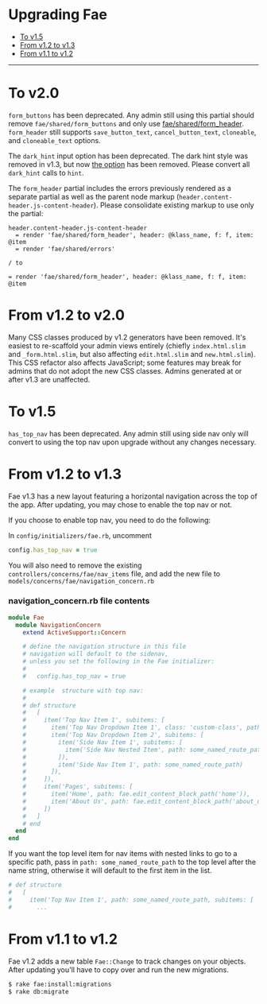 # Upgrading Fae

* [To v1.5](#to-v15)
* [From v1.2 to v1.3](#from-v10-to-v11)
* [From v1.1 to v1.2](#from-v11-to-v12)

---

# To v2.0

`form_buttons` has been deprecated. Any admin still using this partial should remove `fae/shared/form_buttons` and only use [fae/shared/form_header](docs/helpers/partials.md#form-header). `form_header` still supports `save_button_text`, `cancel_button_text`, `cloneable`, and `cloneable_text` options.

The `dark_hint` input option has been deprecated. The dark hint style was removed in v1.3, but now [the option](docs/helpers/form_helpers.md#global-options) has been removed. Please convert all `dark_hint` calls to `hint`.

The `form_header` partial includes the errors previously rendered as a separate partial as well as the parent node markup (`header.content-header.js-content-header`). Please consolidate existing markup to use only the partial:

```slim
header.content-header.js-content-header
  = render 'fae/shared/form_header', header: @klass_name, f: f, item: @item
  = render 'fae/shared/errors'

/ to

= render 'fae/shared/form_header', header: @klass_name, f: f, item: @item
```

# From v1.2 to v2.0

Many CSS classes produced by v1.2 generators have been removed. It's easiest to re-scaffold your admin views entirely (chiefly `index.html.slim` and `_form.html.slim`, but also affecting `edit.html.slim` and `new.html.slim`). This CSS refactor also affects JavaScript; some features may break for admins that do not adopt the new CSS classes. Admins generated at or after v1.3 are unaffected.

# To v1.5

`has_top_nav` has been deprecated. Any admin still using side nav only will convert to using the top nav upon upgrade without any changes necessary.

# From v1.2 to v1.3

Fae v1.3 has a new layout featuring a horizontal navigation across the top of the app. After updating, you may chose to enable the top nav or not.

If you choose to enable top nav, you need to do the following:

In `config/initializers/fae.rb`, uncomment

```ruby
config.has_top_nav = true
```

You will also need to remove the existing `controllers/concerns/fae/nav_items` file, and add the new file to `models/concerns/fae/navigation_concern.rb`


### navigation_concern.rb file contents

```ruby
module Fae
  module NavigationConcern
    extend ActiveSupport::Concern

    # define the navigation structure in this file
    # navigation will default to the sidenav,
    # unless you set the following in the Fae initializer:
    #
    #   config.has_top_nav = true

    # example  structure with top nav:
    #
    # def structure
    #   [
    #     item('Top Nav Item 1', subitems: [
    #       item('Top Nav Dropdown Item 1', class: 'custom-class', path: some_named_route_path),
    #       item('Top Nav Dropdown Item 2', subitems: [
    #         item('Side Nav Item 1', subitems: [
    #           item('Side Nav Nested Item', path: some_named_route_path)
    #         ]),
    #         item('Side Nav Item 1', path: some_named_route_path)
    #       ]),
    #     ]),
    #     item('Pages', subitems: [
    #       item('Home', path: fae.edit_content_block_path('home')),
    #       item('About Us', path: fae.edit_content_block_path('about_us'))
    #     ])
    #   ]
    # end
  end
end
```

If you want the top level item for nav items with nested links to go to a specific path, pass in `path: some_named_route_path` to the top level after the name string, otherwise it will default to the first item in the list.

```ruby
# def structure
#   [
#     item('Top Nav Item 1', path: some_named_route_path, subitems: [
#       ...
```

# From v1.1 to v1.2

Fae v1.2 adds a new table `Fae::Change` to track changes on your objects. After updating you'll have to copy over and run the new migrations.

```bash
$ rake fae:install:migrations
$ rake db:migrate
```
